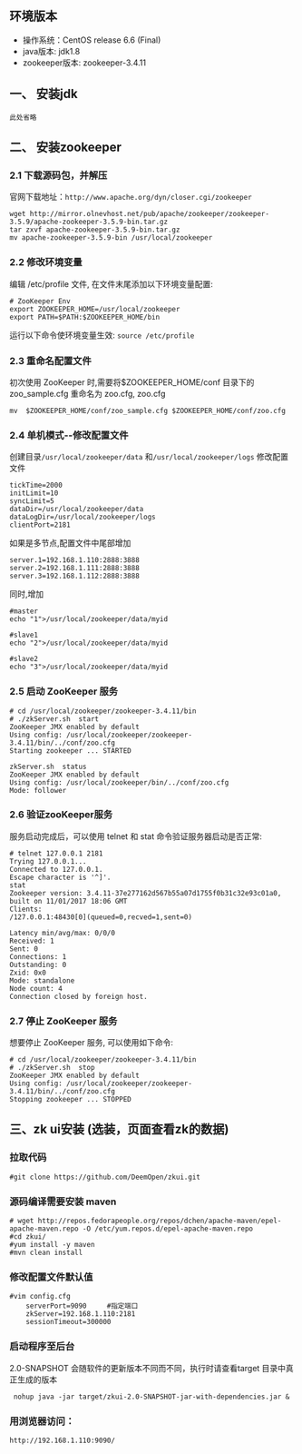 ##  环境版本
* 操作系统：CentOS release 6.6 (Final)
* java版本: jdk1.8
* zookeeper版本: zookeeper-3.4.11

##  一、 安装jdk
```
此处省略
```
##  二、 安装zookeeper
### 2.1 下载源码包，并解压
官网下载地址：`http://www.apache.org/dyn/closer.cgi/zookeeper`
```
wget http://mirror.olnevhost.net/pub/apache/zookeeper/zookeeper-3.5.9/apache-zookeeper-3.5.9-bin.tar.gz
tar zxvf apache-zookeeper-3.5.9-bin.tar.gz
mv apache-zookeeper-3.5.9-bin /usr/local/zookeeper
```
### 2.2 修改环境变量
编辑 /etc/profile 文件, 在文件末尾添加以下环境变量配置:
```
# ZooKeeper Env
export ZOOKEEPER_HOME=/usr/local/zookeeper
export PATH=$PATH:$ZOOKEEPER_HOME/bin
```
运行以下命令使环境变量生效:
` source /etc/profile `
### 2.3 重命名配置文件
初次使用 ZooKeeper 时,需要将$ZOOKEEPER_HOME/conf 目录下的 zoo_sample.cfg 重命名为 zoo.cfg, zoo.cfg 
```
mv  $ZOOKEEPER_HOME/conf/zoo_sample.cfg $ZOOKEEPER_HOME/conf/zoo.cfg
```
### 2.4 单机模式--修改配置文件
创建目录`/usr/local/zookeeper/data` 和`/usr/local/zookeeper/logs`
修改配置文件
```
tickTime=2000
initLimit=10
syncLimit=5
dataDir=/usr/local/zookeeper/data
dataLogDir=/usr/local/zookeeper/logs
clientPort=2181
```
如果是多节点,配置文件中尾部增加
```
server.1=192.168.1.110:2888:3888
server.2=192.168.1.111:2888:3888
server.3=192.168.1.112:2888:3888
```
同时,增加
```
#master
echo "1">/usr/local/zookeeper/data/myid

#slave1
echo "2">/usr/local/zookeeper/data/myid

#slave2
echo "3">/usr/local/zookeeper/data/myid

```
### 2.5 启动 ZooKeeper 服务
```
# cd /usr/local/zookeeper/zookeeper-3.4.11/bin
# ./zkServer.sh  start
ZooKeeper JMX enabled by default
Using config: /usr/local/zookeeper/zookeeper-3.4.11/bin/../conf/zoo.cfg
Starting zookeeper ... STARTED

zkServer.sh  status
ZooKeeper JMX enabled by default
Using config: /usr/local/zookeeper/bin/../conf/zoo.cfg
Mode: follower
```
### 2.6 验证zooKeeper服务
服务启动完成后，可以使用 telnet 和 stat 命令验证服务器启动是否正常:
```
# telnet 127.0.0.1 2181
Trying 127.0.0.1...
Connected to 127.0.0.1.
Escape character is '^]'.
stat
Zookeeper version: 3.4.11-37e277162d567b55a07d1755f0b31c32e93c01a0, built on 11/01/2017 18:06 GMT
Clients:
/127.0.0.1:48430[0](queued=0,recved=1,sent=0)

Latency min/avg/max: 0/0/0
Received: 1
Sent: 0
Connections: 1
Outstanding: 0
Zxid: 0x0
Mode: standalone
Node count: 4
Connection closed by foreign host.
```
### 2.7 停止 ZooKeeper 服务
想要停止 ZooKeeper 服务, 可以使用如下命令:
```
# cd /usr/local/zookeeper/zookeeper-3.4.11/bin
# ./zkServer.sh  stop
ZooKeeper JMX enabled by default
Using config: /usr/local/zookeeper/zookeeper-3.4.11/bin/../conf/zoo.cfg
Stopping zookeeper ... STOPPED

```
## 三、zk ui安装 (选装，页面查看zk的数据)
### 拉取代码
```
#git clone https://github.com/DeemOpen/zkui.git
```
### 源码编译需要安装 maven
```
# wget http://repos.fedorapeople.org/repos/dchen/apache-maven/epel-apache-maven.repo -O /etc/yum.repos.d/epel-apache-maven.repo
#cd zkui/
#yum install -y maven
#mvn clean install
```
### 修改配置文件默认值
```
#vim config.cfg
    serverPort=9090     #指定端口
    zkServer=192.168.1.110:2181
    sessionTimeout=300000
```
### 启动程序至后台

2.0-SNAPSHOT 会随软件的更新版本不同而不同，执行时请查看target 目录中真正生成的版本
```
 nohup java -jar target/zkui-2.0-SNAPSHOT-jar-with-dependencies.jar & 
```

### 用浏览器访问：
`http://192.168.1.110:9090/`